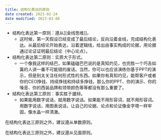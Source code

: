```yaml
---
title: 结构化表达的原则
date created: 2023-02-24
date modified: 2023-03-08
---
```

- 结构化表达第一原则：遵从[[金线思维]]。
	- 这时候，第一天假设已经变成了最后结论，反向沿着金线，完成结构化表达。从最后结论开始表达，沿着逻辑线，给出由事实构成的论据，用论据通过论证证明最后结论（中心论点）。
- 结构化表达第二原则：实质大于形式。
	- 一个像我这样的结巴，如果磕磕巴巴说的是真知灼见，也完胜一个巧舌如簧的人讲一番不可能错的废话。当然，你可以也应该演练你基于PPT的演示，但是别太关注任何形式性的东西。如果你有真知灼见，能帮客户或者你的CEO挣钱、持续挣钱和持续多挣钱，那么你的PPT、你的演示、你的嗓音、你的西装品牌和领带颜色等等都没有那么重要了。
- 结构化表达第三原则：事实胜于雄辩。
	- 如果能用数字说话，就用数字说话。如果能不用形容词，就不用形容词。用数字说话，用图表说话，让自己的论据、论点和论证像金字塔一样牢固，像水晶一样清澈。

在结构化表达三原则之外，建议遵从单数原则。

在结构化表达三原则之外，建议遵从见面原则。
